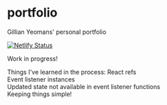 # portfolio
Gillian Yeomans' personal portfolio

[![Netlify Status](https://api.netlify.com/api/v1/badges/b30d98a3-cf80-40b4-a108-98f9fc37e5e2/deploy-status)](https://app.netlify.com/sites/gillian/deploys)

Work in progress! 


Things I've learned in the process:
React refs\
Event listener instances\
Updated state not available in event listener functions\
Keeping things simple!
